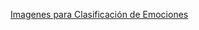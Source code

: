 [Imagenes para Clasificación de Emociones](https://github.com/Jesricval/InteligenciaArtificial/tree/adb1570b8b203ea5c3399271350d3d3e104576d6/Unidad%204)
